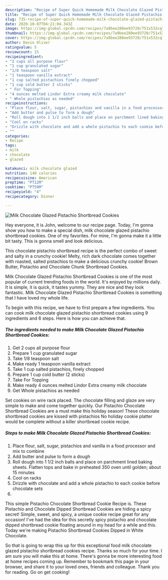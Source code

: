 ```yaml
---
description: "Recipe of Super Quick Homemade Milk Chocolate Glazed Pistachio Shortbread Cookies"
title: "Recipe of Super Quick Homemade Milk Chocolate Glazed Pistachio Shortbread Cookies"
slug: 735-recipe-of-super-quick-homemade-milk-chocolate-glazed-pistachio-shortbread-cookies
date: 2020-10-07T04:21:04.343Z
image: https://img-global.cpcdn.com/recipes/7a9bee280ee93720/751x532cq70/milk-chocolate-glazed-pistachio-shortbread-cookies-recipe-main-photo.jpg
thumbnail: https://img-global.cpcdn.com/recipes/7a9bee280ee93720/751x532cq70/milk-chocolate-glazed-pistachio-shortbread-cookies-recipe-main-photo.jpg
cover: https://img-global.cpcdn.com/recipes/7a9bee280ee93720/751x532cq70/milk-chocolate-glazed-pistachio-shortbread-cookies-recipe-main-photo.jpg
author: Devin Oliver
ratingvalue: 5
reviewcount: 15
recipeingredient:
- "2 cups all purpose flour"
- "1 cup granulated sugar"
- "1/8 teaspoon salt"
- "1 teaspoon vanilla extract"
- "1 cup salted pistachios finely chopped"
- "1 cup cold butter 2 sticks"
- " For Topping"
- "4 ounces melted Lindor Extra creamy milk chocolate"
- " Whole pistachios as needed"
recipeinstructions:
- "Place flour, salt, sugar, pistachios and vanilla in a food processor and mix to combine"
- "Add butter and pulse to form a dough"
- "Roll dough into 1 1/2 inch balls and place on parchment lined baking sheets. Flatten tops and bake in preheated 350 oven until golden; about 15 minutes"
- "Cool on racks"
- "Drizzle with chocolate and add a whole pistachio to each cookie before chocolate sets"
- ""
categories:
- Recipe
tags:
- milk
- chocolate
- glazed

katakunci: milk chocolate glazed 
nutrition: 140 calories
recipecuisine: American
preptime: "PT12M"
cooktime: "PT59M"
recipeyield: "4"
recipecategory: Dinner

---
```



![Milk Chocolate Glazed Pistachio Shortbread Cookies](https://img-global.cpcdn.com/recipes/7a9bee280ee93720/751x532cq70/milk-chocolate-glazed-pistachio-shortbread-cookies-recipe-main-photo.jpg)

Hey everyone, it is John, welcome to our recipe page. Today, I'm gonna show you how to make a special dish, milk chocolate glazed pistachio shortbread cookies. One of my favorites. For mine, I'm gonna make it a little bit tasty. This is gonna smell and look delicious.

This chocolate pistachio shortbread recipe is the perfect combo of sweet and salty in a crunchy cookie! Melty, rich dark chocolate comes together with roasted, salted pistachios to make a delicious crunchy cookie! Brown Butter, Pistachio and Chocolate Chunk Shortbread Cookies.

Milk Chocolate Glazed Pistachio Shortbread Cookies is one of the most popular of current trending foods in the world. It's enjoyed by millions daily. It is simple, it is quick, it tastes yummy. They are nice and they look fantastic. Milk Chocolate Glazed Pistachio Shortbread Cookies is something that I have loved my whole life.


To begin with this recipe, we have to first prepare a few ingredients. You can cook milk chocolate glazed pistachio shortbread cookies using 9 ingredients and 6 steps. Here is how you can achieve that.

<!--inarticleads1-->

##### The ingredients needed to make Milk Chocolate Glazed Pistachio Shortbread Cookies:

1. Get 2 cups all purpose flour
1. Prepare 1 cup granulated sugar
1. Take 1/8 teaspoon salt
1. Make ready 1 teaspoon vanilla extract
1. Take 1 cup salted pistachios, finely chopped
1. Prepare 1 cup cold butter (2 sticks)
1. Take  For Topping
1. Make ready 4 ounces melted Lindor Extra creamy milk chocolate
1. Get  Whole pistachios as needed


Set cookies on wire rack placed. The chocolate filling and glaze are very simple to make and come together quickly. Our Pistachio Chocolate Shortbread Cookies are a must make this holiday season! These chocolate shortbread cookies are kissed with pistachios No holiday cookie platter would be complete without a killer shortbread cookie recipe. 

<!--inarticleads2-->

##### Steps to make Milk Chocolate Glazed Pistachio Shortbread Cookies:

1. Place flour, salt, sugar, pistachios and vanilla in a food processor and mix to combine
1. Add butter and pulse to form a dough
1. Roll dough into 1 1/2 inch balls and place on parchment lined baking sheets. Flatten tops and bake in preheated 350 oven until golden; about 15 minutes
1. Cool on racks
1. Drizzle with chocolate and add a whole pistachio to each cookie before chocolate sets
1. 


This simple Pistachio Chocolate Shortbread Cookie Recipe is. These Pistachio and Chocolate Dipped Shortbread Cookies are hiding a spicy secret! Simple, sweet, and spicy, a unique cookie recipe great for any occasion! I&#39;ve had the idea for this secretly spicy pistachio and chocolate dipped shortbread cookie floating around in my head for a while and this. Today we&#39;re making Pistachio Shortbread Cookies Dipped in White Chocolate. 

So that is going to wrap this up for this exceptional food milk chocolate glazed pistachio shortbread cookies recipe. Thanks so much for your time. I am sure you will make this at home. There's gonna be more interesting food at home recipes coming up. Remember to bookmark this page in your browser, and share it to your loved ones, friends and colleague. Thank you for reading. Go on get cooking!
